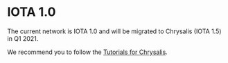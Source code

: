 # IOTA 1.0

The current network is IOTA 1.0 and will be migrated to Chrysalis (IOTA 1.5) in Q1 2021.

We recommend you to follow the [Tutorials for Chrysalis](../1.5/index.md).